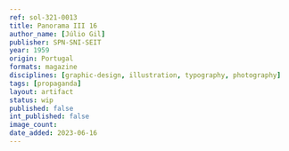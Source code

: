 ```yaml
---
ref: sol-321-0013
title: Panorama III 16
author_name: [Júlio Gil]
publisher: SPN-SNI-SEIT
year: 1959
origin: Portugal
formats: magazine
disciplines: [graphic-design, illustration, typography, photography]
tags: [propaganda]
layout: artifact
status: wip
published: false
int_published: false
image_count:
date_added: 2023-06-16
---
```

